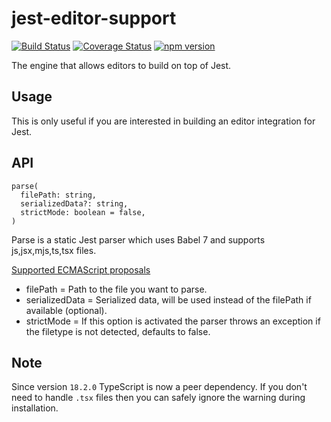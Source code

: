 # jest-editor-support

[![Build Status](https://travis-ci.com/jest-community/jest-editor-support.svg?branch=master)](https://travis-ci.com/jest-community/jest-editor-support) [![Coverage Status](https://coveralls.io/repos/github/jest-community/jest-editor-support/badge.svg?branch=master)](https://coveralls.io/github/jest-community/jest-editor-support?branch=master) [![npm version](https://badge.fury.io/js/jest-editor-support.svg)](https://badge.fury.io/js/jest-editor-support)


The engine that allows editors to build on top of Jest.

## Usage

This is only useful if you are interested in building an editor integration for Jest.

## API
```
parse(   
  filePath: string,   
  serializedData?: string,   
  strictMode: boolean = false,     
)
```
Parse is a static Jest parser which uses Babel 7 and supports js,jsx,mjs,ts,tsx files.   

[Supported ECMAScript proposals](https://github.com/babel/babel/blob/928b9f8c9518284eac6d0598633f2ec373fc6d0c/packages/babel-parser/typings/babel-parser.d.ts#L97)

- filePath = Path to the file you want to parse.
- serializedData = Serialized data, will be used instead of the filePath if available (optional).
- strictMode = If this option is activated the parser throws an exception if the filetype is not detected, defaults to false.


## Note

Since version `18.2.0` TypeScript is now a peer dependency. If you don't need to handle `.tsx` files then you can safely ignore the warning during installation.

